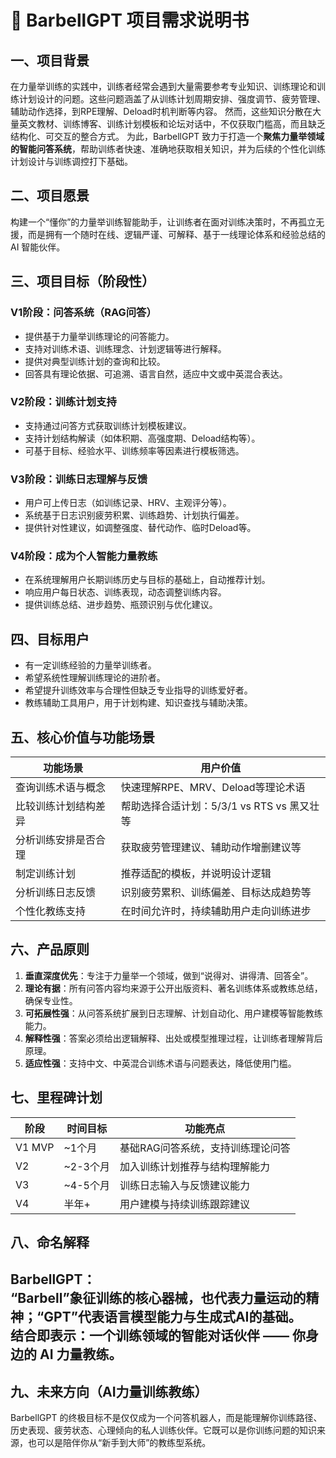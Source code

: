 # 📄 BarbellGPT 项目需求说明书

## 一、项目背景
在力量举训练的实践中，训练者经常会遇到大量需要参考专业知识、训练理论和训练计划设计的问题。这些问题涵盖了从训练计划周期安排、强度调节、疲劳管理、辅助动作选择，到RPE理解、Deload时机判断等内容。
然而，这些知识分散在大量英文教材、训练博客、训练计划模板和论坛对话中，不仅获取门槛高，而且缺乏结构化、可交互的整合方式。
为此，BarbellGPT 致力于打造一个**聚焦力量举领域的智能问答系统**，帮助训练者快速、准确地获取相关知识，并为后续的个性化训练计划设计与训练调控打下基础。
## 二、项目愿景
构建一个“懂你”的力量举训练智能助手，让训练者在面对训练决策时，不再孤立无援，而是拥有一个随时在线、逻辑严谨、可解释、基于一线理论体系和经验总结的 AI 智能伙伴。
## 三、项目目标（阶段性）
### V1阶段：问答系统（RAG问答）
- 提供基于力量举训练理论的问答能力。
- 支持对训练术语、训练理念、计划逻辑等进行解释。
- 提供对典型训练计划的查询和比较。
- 回答具有理论依据、可追溯、语言自然，适应中文或中英混合表达。
### V2阶段：训练计划支持
- 支持通过问答方式获取训练计划模板建议。
- 支持计划结构解读（如体积期、高强度期、Deload结构等）。
- 可基于目标、经验水平、训练频率等因素进行模板筛选。
### V3阶段：训练日志理解与反馈
- 用户可上传日志（如训练记录、HRV、主观评分等）。
- 系统基于日志识别疲劳积累、训练趋势、计划执行偏差。
- 提供针对性建议，如调整强度、替代动作、临时Deload等。
### V4阶段：成为个人智能力量教练
- 在系统理解用户长期训练历史与目标的基础上，自动推荐计划。
- 响应用户每日状态、训练表现，动态调整训练内容。
- 提供训练总结、进步趋势、瓶颈识别与优化建议。
## 四、目标用户
- 有一定训练经验的力量举训练者。
- 希望系统性理解训练理论的进阶者。
- 希望提升训练效率与合理性但缺乏专业指导的训练爱好者。
- 教练辅助工具用户，用于计划构建、知识查找与辅助决策。
## 五、核心价值与功能场景
| 功能场景                  | 用户价值                                      |
|---------------------------|-----------------------------------------------|
| 查询训练术语与概念         | 快速理解RPE、MRV、Deload等理论术语             |
| 比较训练计划结构差异       | 帮助选择合适计划：5/3/1 vs RTS vs 黑又壮等     |
| 分析训练安排是否合理       | 获取疲劳管理建议、辅助动作增删建议等           |
| 制定训练计划               | 推荐适配的模板，并说明设计逻辑                 |
| 分析训练日志反馈           | 识别疲劳累积、训练偏差、目标达成趋势等         |
| 个性化教练支持             | 在时间允许时，持续辅助用户走向训练进步         |
## 六、产品原则
1. **垂直深度优先**：专注于力量举一个领域，做到“说得对、讲得清、回答全”。
2. **理论有据**：所有问答内容均来源于公开出版资料、著名训练体系或教练总结，确保专业性。
3. **可拓展性强**：从问答系统扩展到日志理解、计划自动化、用户建模等智能教练能力。
4. **解释性强**：答案必须给出逻辑解释、出处或模型推理过程，让训练者理解背后原理。
5. **适应性强**：支持中文、中英混合训练术语与问题表达，降低使用门槛。
## 七、里程碑计划
| 阶段    | 时间目标   | 功能亮点                            |
|---------|------------|-------------------------------------|
| V1 MVP  | ~1个月     | 基础RAG问答系统，支持训练理论问答   |
| V2      | ~2-3个月   | 加入训练计划推荐与结构理解能力       |
| V3      | ~4-5个月   | 训练日志输入与反馈建议能力           |
| V4      | 半年+      | 用户建模与持续训练跟踪建议           |
## 八、命名解释
**BarbellGPT**：  
“Barbell”象征训练的核心器械，也代表力量运动的精神；“GPT”代表语言模型能力与生成式AI的基础。  
结合即表示：一个训练领域的智能对话伙伴 —— 你身边的 AI 力量教练。
---
## 九、未来方向（AI力量训练教练）
BarbellGPT 的终极目标不是仅仅成为一个问答机器人，而是能理解你训练路径、历史表现、疲劳状态、心理倾向的私人训练伙伴。它既可以是你训练问题的知识来源，也可以是陪伴你从“新手到大师”的教练型系统。

